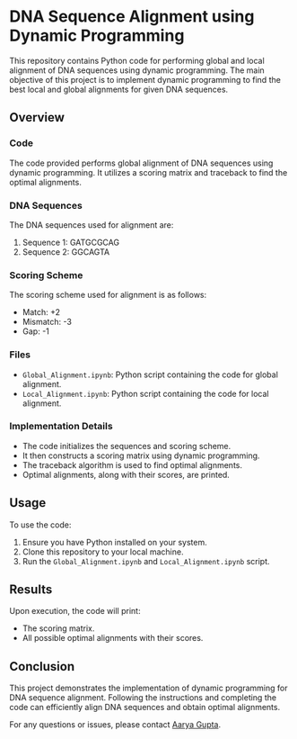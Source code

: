# DNA Sequence Alignment using Dynamic Programming

This repository contains Python code for performing global and local alignment of DNA sequences using dynamic programming. The main objective of this project is to implement dynamic programming to find the best local and global alignments for given DNA sequences.

## Overview

### Code
The code provided performs global alignment of DNA sequences using dynamic programming. It utilizes a scoring matrix and traceback to find the optimal alignments.

### DNA Sequences
The DNA sequences used for alignment are:
1. Sequence 1: GATGCGCAG
2. Sequence 2: GGCAGTA

### Scoring Scheme
The scoring scheme used for alignment is as follows:
- Match: +2
- Mismatch: -3
- Gap: -1

### Files
- `Global_Alignment.ipynb`: Python script containing the code for global alignment.
- `Local_Alignment.ipynb`: Python script containing the code for local alignment.

### Implementation Details
- The code initializes the sequences and scoring scheme.
- It then constructs a scoring matrix using dynamic programming.
- The traceback algorithm is used to find optimal alignments.
- Optimal alignments, along with their scores, are printed.

## Usage
To use the code:
1. Ensure you have Python installed on your system.
2. Clone this repository to your local machine.
3. Run the `Global_Alignment.ipynb` and `Local_Alignment.ipynb`  script.

## Results
Upon execution, the code will print:
- The scoring matrix.
- All possible optimal alignments with their scores.

## Conclusion
This project demonstrates the implementation of dynamic programming for DNA sequence alignment. Following the instructions and completing the code can efficiently align DNA sequences and obtain optimal alignments.

For any questions or issues, please contact [Aarya Gupta](mailto:aarya22006@iiitd.ac.in).
